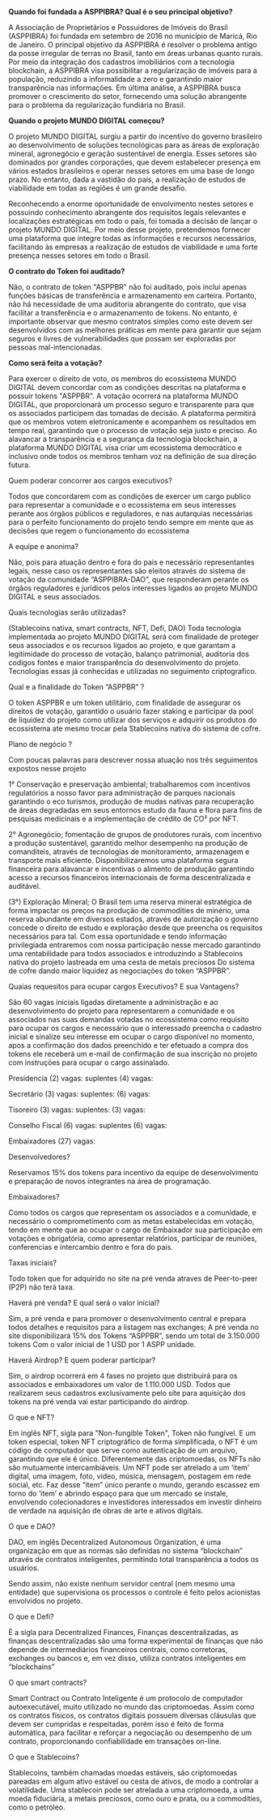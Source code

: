 **Quando foi fundada a ASPPIBRA? Qual é o seu principal objetivo?**

A Associação de Proprietários e Possuidores de Imóveis do Brasil (ASPPIBRA) foi fundada em setembro de 2016 no município de Maricá, Rio de Janeiro. O principal objetivo da ASPPIBRA é resolver o problema antigo da posse irregular de terras no Brasil, tanto em áreas urbanas quanto rurais. Por meio da integração dos cadastros imobiliários com a tecnologia blockchain, a ASPPIBRA visa possibilitar a regularização de imóveis para a população, reduzindo a informalidade a zero e garantindo maior transparência nas informações. Em última análise, a ASPPIBRA busca promover o crescimento do setor, fornecendo uma solução abrangente para o problema da regularização fundiária no Brasil.

**Quando o projeto MUNDO DIGITAL começou?**

O projeto MUNDO DIGITAL surgiu a partir do incentivo do governo brasileiro ao desenvolvimento de soluções tecnológicas para as áreas de exploração mineral, agronegócio e geração sustentável de energia. Esses setores são dominados por grandes corporações, que devem estabelecer presença em vários estados brasileiros e operar nesses setores em uma base de longo prazo. No entanto, dada a vastidão do país, a realização de estudos de viabilidade em todas as regiões é um grande desafio.

Reconhecendo a enorme oportunidade de envolvimento nestes setores e possuindo conhecimento abrangente dos requisitos legais relevantes e localizações estratégicas em todo o país, foi tomada a decisão de lançar o projeto MUNDO DIGITAL. Por meio desse projeto, pretendemos fornecer uma plataforma que integre todas as informações e recursos necessários, facilitando às empresas a realização de estudos de viabilidade e uma forte presença nesses setores em todo o Brasil.

**O contrato do Token foi auditado?**

Não, o contrato de token "ASPPBR" não foi auditado, pois inclui apenas funções básicas de transferência e armazenamento em carteira. Portanto, não há necessidade de uma auditoria abrangente do contrato, que visa facilitar a transferência e o armazenamento de tokens. No entanto, é importante observar que mesmo contratos simples como este devem ser desenvolvidos com as melhores práticas em mente para garantir que sejam seguros e livres de vulnerabilidades que possam ser exploradas por pessoas mal-intencionadas.

**Como será feita a votação?**

Para exercer o direito de voto, os membros do ecossistema MUNDO DIGITAL devem concordar com as condições descritas na plataforma e possuir tokens "ASPPBR". A votação ocorrerá na plataforma MUNDO DIGITAL, que proporcionará um processo seguro e transparente para que os associados participem das tomadas de decisão. A plataforma permitirá que os membros votem eletronicamente e acompanhem os resultados em tempo real, garantindo que o processo de votação seja justo e preciso. Ao alavancar a transparência e a segurança da tecnologia blockchain, a plataforma MUNDO DIGITAL visa criar um ecossistema democrático e inclusivo onde todos os membros tenham voz na definição de sua direção futura.

Quem poderar concorrer aos cargos executivos?

Todos que concordarem com as condições de exercer um cargo publico para representar a comunidade e o ecossistema em seus interesses perante aos órgãos públicos e reguladores, e nas autarquias necessárias para o perfeito funcionamento do projeto tendo sempre em mente que as decisões que regem o funcionamento do ecossistema

A equipe e anonima?

Não, pois para atuação dentro e fora do pais e necessário representantes legais, nesse caso os representantes são eleitos através do sistema de votação da comunidade “ASPPIBRA-DAO”, que responderam perante os órgãos reguladores e jurídicos pelos interesses ligados ao projeto MUNDO DIGITAL e seus associados.

Quais tecnologias serão utilizadas?

(Stablecoins nativa, smart contracts, NFT, Defi, DAO)
Toda tecnologia implementada ao projeto MUNDO DIGITAL será com finalidade de proteger seus associados e os recursos ligados ao projeto, e que garantam a legitimidade do processo de votação, balanço patrimonial, auditoria dos codigos fontes e maior transparência do desenvolvimento do projeto.
Tecnologias essas já conhecidas e utilizadas no seguimento criptografico.

Qual e a finalidade do Token “ASPPBR” ?

O token ASPPBR e um token utilitário, com finalidade de assegurar os direitos de votação, garantido o usuário fazer staking e participar da pool de liquidez do projeto como utilizar dos serviços e adquirir os produtos do ecossistema ate mesmo trocar pela Stablecoins nativa do sistema de cofre.

Plano de negócio ?

Com poucas palavras para descrever nossa atuação nos três seguimentos expostos nesse projeto

1° Conservação e preservação ambiental; trabalharemos com incentivos regulatórios a nosso favor para administração de parques nacionais garantindo o eco turismos, produção de mudas nativas para recuperação de áreas degradadas em seus entornos estudo da fauna e flora para fins de pesquisas medicinais e a implementação de crédito de CO² por NFT.

2° Agronegócio; fomentação de grupos de produtores rurais, com incentivo a produção sustentável, garantido melhor desempenho na produção de comanditeis, através de tecnologias de monitoramento, armazenagem e transporte mais eficiente.
Disponibilizaremos uma plataforma segura financeira para alavancar e incentivas o alimento de produção garantindo acesso a recursos financeiros internacionais de forma descentralizada e auditável.

(3°) Exploração Mineral; O Brasil tem uma reserva mineral estratégica de forma impactar os preços na produção de commodities de minério, uma reserva abundante em diversos estados, através de autorização o governo concede o direito de estudo e exploração desde que preencha os requisitos necessários para tal. Com essa oportunidade e tendo informação privilegiada entraremos com nossa participação nesse mercado garantindo uma rentabilidade para todos associados e introduzindo a Stablecoins nativa do projeto lastreada em uma cesta de metais preciosos
Do sistema de cofre dando maior liquidez as negociações do token “ASPPBR”.

Quaias requesitos para ocupar cargos Executivos? E sua Vantagens?

São 60 vagas iniciais ligadas diretamente a administração e ao desenvolvimento do projeto para representarem a comunidade e os associados nas suas demandas votadas no ecossistema como requisito para ocupar os cargos e necessário que o interessado preencha o cadastro inicial e sinalize seu interesse em ocupar o cargo disponível no momento, apos a confirmação dos dados preenchido e ter efetuado a compra dos tokens ele receberá um e-mail de confirmação de sua inscrição no projeto com instruções para ocupar o cargo assinalado.

Presidencia (2) vagas:
suplentes (4) vagas:

Secretário (3) vagas:
suplentes: (6) vagas:

Tisoreiro (3) vagas:
suplentes: (3) vagas:

Conselho Fiscal (6) vagas:
suplentes (6) vagas:

Embaixadores (27) vagas:

Desenvolvedores?

Reservamos 15% dos tokens para incentivo da equipe de desenvolvimento e preparação de novos integrantes na área de programação.

Embaixadores?

Como todos os cargos que representam os associados e a comunidade, e necessário o comprometimento com as metas estabelecidas em votação, tendo em mente que ao ocupar o cargo de Embaixador sua participação em votações e obrigatória, como apresentar relatórios, participar de reuniões, conferencias e intercambio dentro e fora do pais.

Taxas iniciais?

Todo token que for adquirido no site na pré venda atraves de Peer-to-peer (P2P) não terá taxa.

Haverá pré venda? E qual será o valor inicial?

Sim, a pré venda e para promover o desenvolvimento central e prepara todos detalhes e requisitos para a listagem nas exchanges;
A pré venda no site disponibilizará 15% dos Tokens “ASPPBR”, sendo um total de 3.150.000 tokens
Com o valor inicial de 1 USD por 1 ASPP unidade.

Haverá Airdrop? E quem poderar participar?

Sim, o airdrop ocorrerá em 4 fases no projeto que distribuirá para os associados e embaixadores um valor de 1.110.000 USD. Todos que realizarem seus cadastros exclusivamente pelo site para aquisição dos tokens na pré venda vai estar participando do airdrop.

O que e NFT?

Em inglês NFT, sigla para "Non-fungible Token", Token não fungível.
E um token especial, token NFT criptográfico de forma simplificada, o NFT é um código de computador que serve como autenticação de um arquivo, garantindo que ele é único. Diferentemente das criptomoedas, os NFTs não são mutuamente intercambiáveis. Um NFT pode ser atrelado a um ‘item’ digital, uma imagem, foto, vídeo, música, mensagem, postagem em rede social, etc. Faz desse “item” único perante o mundo, gerando escassez em torno do ‘item’ e abrindo espaço para que um mercado se instale, envolvendo colecionadores e investidores interessados em investir dinheiro de verdade na aquisição de obras de arte e ativos digitais.

O que e DAO?

DAO, em inglês Decentralized Autonomous Organization, é uma organização em que as normas são definidas no sistema “blockchain” através de contratos inteligentes, permitindo total transparência a todos os usuários.


Sendo assim, não existe nenhum servidor central (nem mesmo uma entidade) que supervisiona os processos o controle é feito pelos acionistas envolvidos no projeto.

O que e Defi?

È a sigla para Decentralized Finances, Finanças descentralizadas, as finanças descentralizadas são uma forma experimental de finanças que não depende de intermediários financeiros centrais, como corretoras, exchanges ou bancos e, em vez disso, utiliza contratos inteligentes em “blockchains”

O que smart contracts?

Smart Contract ou Contrato Inteligente é um protocolo de computador autoexecutável, muito utilizado no mundo das criptomoedas. Assim como os contratos físicos, os contratos digitais possuem diversas cláusulas que devem ser cumpridas e respeitadas, porém isso é feito de forma automática, para facilitar e reforçar a negociação ou desempenho de um contrato, proporcionando confiabilidade em transações on-line.

O que e Stablecoins?

Stablecoins, também chamadas moedas estáveis, são criptomoedas pareadas em algum ativo estável ou cesta de ativos, de modo a controlar a volatilidade. Uma stablecoin pode ser atrelada a uma criptomoeda, a uma moeda fiduciária, a metais preciosos, como ouro e prata, ou a commodities, como o petróleo.
